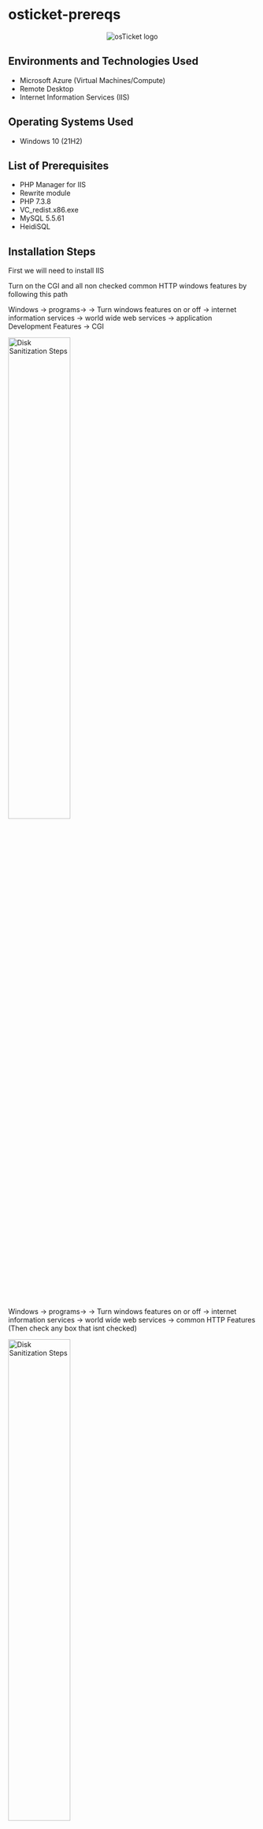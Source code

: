 # osticket-prereqs
<p align="center">
<img src="https://i.imgur.com/Clzj7Xs.png" alt="osTicket logo"/>
</p>




<h2>Environments and Technologies Used</h2>

- Microsoft Azure (Virtual Machines/Compute)
- Remote Desktop
- Internet Information Services (IIS)

<h2>Operating Systems Used </h2>

- Windows 10</b> (21H2)

<h2>List of Prerequisites</h2>

- PHP Manager for IIS
- Rewrite module
- PHP 7.3.8
- VC_redist.x86.exe
- MySQL 5.5.61
-  HeidiSQL

<h2>Installation Steps</h2>
First we will need to install IIS

Turn on the CGI and all non checked common HTTP windows features by following this path

Windows -> programs-> -> Turn windows features on or off ->  internet information services -> world wide web services -> application Development Features -> CGI

<img src="https://cdn.discordapp.com/attachments/1149514851564138576/1149515697186164796/Capture.PNG" height="50%" width="50%" alt="Disk Sanitization Steps"/>

Windows -> programs-> -> Turn windows features on or off ->  internet information services -> world wide web services -> common HTTP Features (Then check any box that isnt checked)

<img src="https://cdn.discordapp.com/attachments/1149514851564138576/1149526900268617808/Capture.PNG" height="50%" width="50%" alt="Disk Sanitization Steps"/>
<p>

</p>
<br />
Download and install PHP manager for IIS and Rewrite module
<p>
<img src="https://cdn.discordapp.com/attachments/1149514851564138576/1151589069353128067/Capture.PNG" height="50%" width="50%" alt="Disk Sanitization Steps"/>
</p>
Create a folder named PHP then download PHP 7.3.8 and extract the files to the PHP folder
<p>
<img src="https://cdn.discordapp.com/attachments/1149514851564138576/1151590493302554746/Capture.PNG" height="80%" width="80%" alt="Disk Sanitization Steps"/>
</p>
<br />
Download and install VC_redlistx86.exe
<p>
<img src="https://cdn.discordapp.com/attachments/1149514851564138576/1151591147077115914/Capture.PNG" height="50%" width="50%" alt="Disk Sanitization Steps"/>
</p>
Download and install MySQL-5.5.62-win32.msi and create a password
<p>
  <img src="https://cdn.discordapp.com/attachments/1149514851564138576/1151592028283617331/Capture.PNG" height="50%" width="50%" alt="Disk Sanitization Steps"/>
  <img src="https://cdn.discordapp.com/attachments/1149514851564138576/1151592300389081118/Capture.PNG" height="50%" width="50%" alt="Disk Sanitization Steps"/>
Lorem ipsum dolor sit amet, consectetur adipiscing elit, sed do eiusmod tempor incididunt ut labore et dolore magna aliqua. Ut enim ad minim veniam, quis nostrud exercitation ullamco laboris nisi ut aliquip ex ea commodo consequat. Duis aute irure dolor in reprehenderit in voluptate velit esse cillum dolore eu fugiat nulla pariatur.
</p>
<br />
